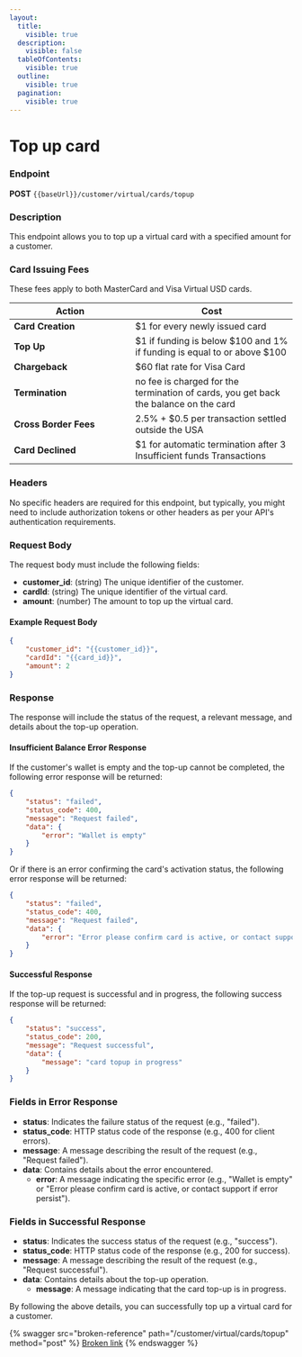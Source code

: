```yaml
---
layout:
  title:
    visible: true
  description:
    visible: false
  tableOfContents:
    visible: true
  outline:
    visible: true
  pagination:
    visible: true
---
```


# Top up card

### Endpoint

**POST** `{{baseUrl}}/customer/virtual/cards/topup`

### Description

This endpoint allows you to top up a virtual card with a specified amount for a customer.

### Card Issuing Fees

These fees apply to both MasterCard and Visa Virtual USD cards.

<table><thead><tr><th width="200">Action</th><th>Cost</th></tr></thead><tbody><tr><td><strong>Card Creation</strong></td><td>$1 for every newly issued card</td></tr><tr><td><strong>Top Up</strong></td><td>$1 if funding is below $100 and 1% if funding is equal to or above $100</td></tr><tr><td><strong>Chargeback</strong></td><td>$60 flat rate for Visa Card</td></tr><tr><td><strong>Termination</strong></td><td>no fee is charged for the termination of cards, you get back the balance on the card</td></tr><tr><td><strong>Cross Border Fees</strong></td><td>2.5% + $0.5 per transaction settled outside the USA</td></tr><tr><td><strong>Card Declined</strong></td><td>$1 for automatic termination after 3 Insufficient funds Transactions</td></tr></tbody></table>

### Headers

No specific headers are required for this endpoint, but typically, you might need to include authorization tokens or other headers as per your API's authentication requirements.

### Request Body

The request body must include the following fields:

* **customer\_id**: (string) The unique identifier of the customer.
* **cardId**: (string) The unique identifier of the virtual card.
* **amount**: (number) The amount to top up the virtual card.

#### Example Request Body

```json
{
    "customer_id": "{{customer_id}}",
    "cardId": "{{card_id}}",
    "amount": 2
}
```

### Response

The response will include the status of the request, a relevant message, and details about the top-up operation.

#### Insufficient Balance Error Response

If the customer's wallet is empty and the top-up cannot be completed, the following error response will be returned:

```json
{
    "status": "failed",
    "status_code": 400,
    "message": "Request failed",
    "data": {
        "error": "Wallet is empty"
    }
}
```

Or if there is an error confirming the card's activation status, the following error response will be returned:

```json
{
    "status": "failed",
    "status_code": 400,
    "message": "Request failed",
    "data": {
        "error": "Error please confirm card is active, or contact support if error persist"
    }
}
```

#### Successful Response

If the top-up request is successful and in progress, the following success response will be returned:

```json
{
    "status": "success",
    "status_code": 200,
    "message": "Request successful",
    "data": {
        "message": "card topup in progress"
    }
}
```

### Fields in Error Response

* **status**: Indicates the failure status of the request (e.g., "failed").
* **status\_code**: HTTP status code of the response (e.g., 400 for client errors).
* **message**: A message describing the result of the request (e.g., "Request failed").
* **data**: Contains details about the error encountered.
  * **error**: A message indicating the specific error (e.g., "Wallet is empty" or "Error please confirm card is active, or contact support if error persist").

### Fields in Successful Response

* **status**: Indicates the success status of the request (e.g., "success").
* **status\_code**: HTTP status code of the response (e.g., 200 for success).
* **message**: A message describing the result of the request (e.g., "Request successful").
* **data**: Contains details about the top-up operation.
  * **message**: A message indicating that the card top-up is in progress.

By following the above details, you can successfully top up a virtual card for a customer.



{% swagger src="broken-reference" path="/customer/virtual/cards/topup" method="post" %}
[Broken link](broken-reference)
{% endswagger %}
